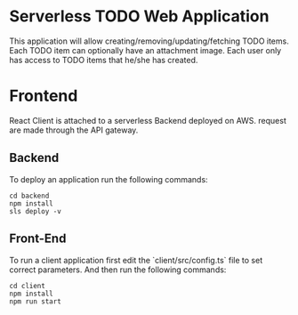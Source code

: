 

<h1> Serverless TODO Web Application </h1>
<p>
This application will allow creating/removing/updating/fetching TODO items. Each TODO item can optionally have an attachment image. Each user only has access to TODO items that he/she has created.
</p>

<h1> Frontend </h1>

<p>
  React Client is attached to a serverless Backend deployed on AWS.
  request are made through the API gateway.
</p>


<H2>Backend</h2>

<p>
To deploy an application run the following commands:

```
cd backend
npm install
sls deploy -v
```
<p>

<H2>Front-End</h2>

<p>
To run a client application first edit the `client/src/config.ts` file to set correct parameters. And then run the following commands:

```
cd client
npm install
npm run start
```
</p>
